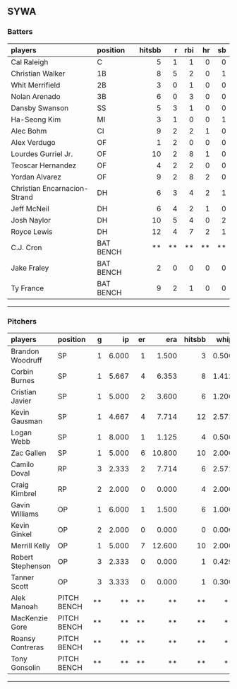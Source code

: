 ## SYWA

### Batters

 
|players                      |position  | hitsbb|  r| rbi| hr| sb| 
|:----------------------------|:---------|------:|--:|---:|--:|--:| 
|Cal Raleigh                  |C         |      5|  1|   1|  0|  0| 
|Christian Walker             |1B        |      8|  5|   2|  0|  1| 
|Whit Merrifield              |2B        |      3|  0|   1|  0|  0| 
|Nolan Arenado                |3B        |      6|  0|   3|  0|  0| 
|Dansby Swanson               |SS        |      5|  3|   1|  0|  0| 
|Ha-Seong Kim                 |MI        |      3|  1|   0|  0|  1| 
|Alec Bohm                    |CI        |      9|  2|   2|  1|  0| 
|Alex Verdugo                 |OF        |      1|  2|   0|  0|  0| 
|Lourdes Gurriel Jr.          |OF        |     10|  2|   8|  1|  0| 
|Teoscar Hernandez            |OF        |      4|  2|   2|  0|  0| 
|Yordan Alvarez               |OF        |      9|  2|   8|  2|  0| 
|Christian Encarnacion-Strand |DH        |      6|  3|   4|  2|  1| 
|Jeff McNeil                  |DH        |      6|  4|   2|  1|  0| 
|Josh Naylor                  |DH        |     10|  5|   4|  0|  2| 
|Royce Lewis                  |DH        |     12|  4|   7|  2|  1| 
|C.J. Cron                    |BAT BENCH |     **| **|  **| **| **| 
|Jake Fraley                  |BAT BENCH |      2|  0|   0|  0|  0| 
|Ty France                    |BAT BENCH |      9|  2|   1|  0|  0| 


* * *

### Pitchers

 
|players           |position    |  g|    ip| er|    era| hitsbb|  whip| so|  w| sv| 
|:-----------------|:-----------|--:|-----:|--:|------:|------:|-----:|--:|--:|--:| 
|Brandon Woodruff  |SP          |  1| 6.000|  1|  1.500|      3| 0.500|  6|  0|  0| 
|Corbin Burnes     |SP          |  1| 5.667|  4|  6.353|      8| 1.412|  9|  0|  0| 
|Cristian Javier   |SP          |  1| 5.000|  2|  3.600|      6| 1.200|  6|  0|  0| 
|Kevin Gausman     |SP          |  1| 4.667|  4|  7.714|     12| 2.571|  5|  0|  0| 
|Logan Webb        |SP          |  1| 8.000|  1|  1.125|      4| 0.500|  6|  0|  0| 
|Zac Gallen        |SP          |  1| 5.000|  6| 10.800|     10| 2.000|  4|  0|  0| 
|Camilo Doval      |RP          |  3| 2.333|  2|  7.714|      6| 2.571|  2|  1|  0| 
|Craig Kimbrel     |RP          |  2| 2.000|  0|  0.000|      4| 2.000|  2|  0|  0| 
|Gavin Williams    |OP          |  1| 6.000|  1|  1.500|      6| 1.000|  7|  1|  0| 
|Kevin Ginkel      |OP          |  2| 2.000|  0|  0.000|      0| 0.000|  3|  0|  0| 
|Merrill Kelly     |OP          |  1| 5.000|  7| 12.600|     10| 2.000|  7|  0|  0| 
|Robert Stephenson |OP          |  3| 2.333|  0|  0.000|      1| 0.429|  3|  0|  1| 
|Tanner Scott      |OP          |  3| 3.333|  0|  0.000|      1| 0.300|  2|  1|  2| 
|Alek Manoah       |PITCH BENCH | **|    **| **|     **|     **|    **| **| **| **| 
|MacKenzie Gore    |PITCH BENCH | **|    **| **|     **|     **|    **| **| **| **| 
|Roansy Contreras  |PITCH BENCH | **|    **| **|     **|     **|    **| **| **| **| 
|Tony Gonsolin     |PITCH BENCH | **|    **| **|     **|     **|    **| **| **| **| 


* * *


